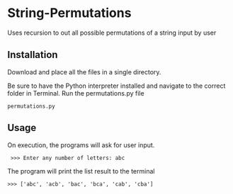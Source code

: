 # String-Permutations
Uses recursion to out all possible permutations of a string input by user

## Installation
Download and place all the files in a single directory.

Be sure to have the Python interpreter installed and navigate to the correct folder in Terminal. 
Run the permutations.py file

` permutations.py `

## Usage

On execution, the programs will ask for user input.

` >>> Enter any number of letters: abc`

The program will print the list result to the terminal

` >>> ['abc', 'acb', 'bac', 'bca', 'cab', 'cba'] `

